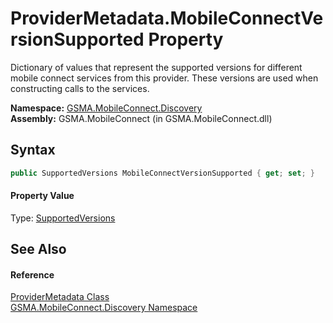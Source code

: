 ProviderMetadata.MobileConnectVersionSupported Property
=======================================================
Dictionary of values that represent the supported versions for different mobile connect services from this provider. These versions are used when constructing calls to the services.

**Namespace:** [GSMA.MobileConnect.Discovery][1]  
**Assembly:** GSMA.MobileConnect (in GSMA.MobileConnect.dll)

Syntax
------

```csharp
public SupportedVersions MobileConnectVersionSupported { get; set; }
```

#### Property Value
Type: [SupportedVersions][2]

See Also
--------

#### Reference
[ProviderMetadata Class][3]  
[GSMA.MobileConnect.Discovery Namespace][1]  

[1]: ../README.md
[2]: ../SupportedVersions/README.md
[3]: README.md
[4]: ../../_icons/Help.png